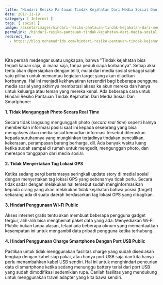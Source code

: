 ```yaml
---
title: "Hindari Resiko Pantauan Tindak Kejahatan Dari Media Sosial Dan Smartphone"
date: 2017-11-19
category: [ Internet ]
tags: [ social ]
image: /assets/images/hindari-resiko-pantauan-tindak-kejahatan-dari-media-sosial-dan-smartphone.jpg
permalink: /hindari-resiko-pantauan-tindak-kejahatan-dari-media-sosial-dan-smartphone
redirect_to:
  - https://blog.mohamadrido.com/hindari-resiko-pantauan-tindak-kejahatan-dari-media-sosial-dan-smartphone
---
```

<link rel="canonical" href="https://blog.mohamadrido.com/hindari-resiko-pantauan-tindak-kejahatan-dari-media-sosial-dan-smartphone"/>
<script type="text/javascript">
        window.location.href = "https://blog.mohamadrido.com/hindari-resiko-pantauan-tindak-kejahatan-dari-media-sosial-dan-smartphone"
</script>
<br />
Kita pernah medengar suatu ungkapan, bahwa "Tindak kejahatan bisa terjadi kapan saja, di mana saja, tanpa peduli siapa korbannya". Setiap aksi tentu akan dipersiapkan dengan teliti, mulai dari media sosial sebagai salah satu pilihan untuk memantau kegiatan target yang akan dijadikan korbannya. Hal ini menjadi kekhawatiran tersendiri bagi beberapa pengguna media sosial yang akhirnya membatasi akses ke akun mereka dan hanya untuk keluarga atau teman yang mereka kenal. Ada beberapa cara untuk Hindari Resiko Pantauan Tindak Kejahatan Dari Media Sosial Dan Smartphone:<br />
<br />
<b>1. Tidak Mengunggah Photo Secara Real Time</b><br />
<br />
Secara tidak langsung mengunggah photo (<i>secara real time</i>) seperti halnya memberikan informasi posisi saat ini kepada seseorang yang bisa mengakses akun media sosial kemudian informasi tersebut diteruskan kepada suruhannya yang mungkinkan terjadinya tindakan penculikan, kekerasan, perampasan barang berharga, dll. Ada banyak waktu luang ketika sudah sampai di rumah untuk mengedit, mengunggah photo, dan merespon tanggapan dari media sosial.<br />
<br />
<b>2. Tidak Menyertakan Tag Lokasi GPS</b><br />
<br />
Ketika sedang pergi bertamasya seringkali update story di medial sosial dengan menyertakan tag lokasi GPS yang sebenarnya tidak perlu. Secara tidak sadar dengan melakukan hal tersebut sudah menginformasikan kepada orang yang akan melakukan tidak kejahatan bahwa posisi (target) sekarang ada di suatu daerah berdasarkan tag lokasi GPS yang dibagikan.<br />
<br />
<b>3. Hindari Penggunaan Wi-Fi Public</b><br />
<br />
Akses internet gratis tentu akan membuat beberapa pengguna gadget tergiur, alih-alih bisa menghemat paket data yang ada. Menyediakan Wi-Fi Plublic bukan tanpa alasan, tetapi ada beberapa oknum yang memanfaatkan kesempatan ini untuk mengambil data pribadi pengguna ketika terhubung.<br />
<br />
<b>4. Hindari Penggunaan Charge Smartphone Dengan Port USB Public</b><br />
<br />
Pastikan untuk tidak menggunakan fasilitas charge yang sudah disediakan lengkap dengan kabel siap pakai, atau hanya port USB saja dan kita hanya perlu menambahkan kabel USB sendiri. Hal ini untuk menghindari pencurian data di smartphone ketika sedang menunggu battery terisi dari port USB yang sudah dimodifikasi sedemikian rupa. Carilah fasilitas yang mendukung untuk menggunakan travel adapter yang kita bawa sendiri.<br />

